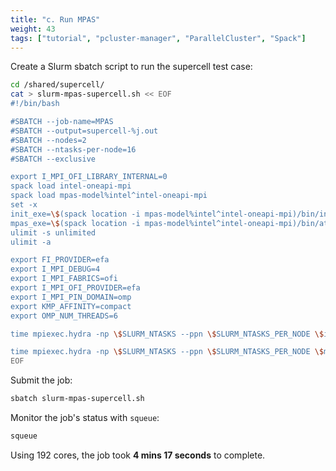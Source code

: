 ```yaml
---
title: "c. Run MPAS"
weight: 43
tags: ["tutorial", "pcluster-manager", "ParallelCluster", "Spack"]
---
```


Create a Slurm sbatch script to run the supercell test case:

```bash
cd /shared/supercell/
cat > slurm-mpas-supercell.sh << EOF
#!/bin/bash

#SBATCH --job-name=MPAS
#SBATCH --output=supercell-%j.out
#SBATCH --nodes=2
#SBATCH --ntasks-per-node=16
#SBATCH --exclusive

export I_MPI_OFI_LIBRARY_INTERNAL=0
spack load intel-oneapi-mpi
spack load mpas-model%intel^intel-oneapi-mpi
set -x
init_exe=\$(spack location -i mpas-model%intel^intel-oneapi-mpi)/bin/init_atmosphere_model
mpas_exe=\$(spack location -i mpas-model%intel^intel-oneapi-mpi)/bin/atmosphere_model
ulimit -s unlimited
ulimit -a

export FI_PROVIDER=efa
export I_MPI_DEBUG=4
export I_MPI_FABRICS=ofi
export I_MPI_OFI_PROVIDER=efa
export I_MPI_PIN_DOMAIN=omp
export KMP_AFFINITY=compact
export OMP_NUM_THREADS=6

time mpiexec.hydra -np \$SLURM_NTASKS --ppn \$SLURM_NTASKS_PER_NODE \$init_exe

time mpiexec.hydra -np \$SLURM_NTASKS --ppn \$SLURM_NTASKS_PER_NODE \$mpas_exe
EOF
```

Submit the job:

```bash
sbatch slurm-mpas-supercell.sh
```

Monitor the job's status with `squeue`:

```bash
squeue
```

Using 192 cores, the job took **4 mins 17 seconds** to complete.
